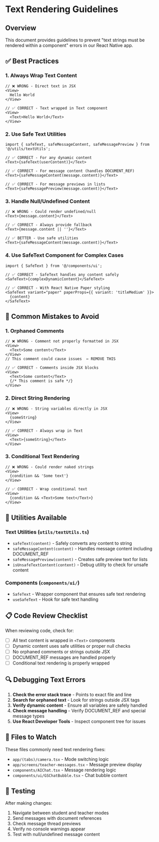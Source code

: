 # Text Rendering Guidelines

## Overview

This document provides guidelines to prevent "text strings must be rendered within a <Text> component" errors in our React Native app.

## ✅ Best Practices

### 1. Always Wrap Text Content

```tsx
// ❌ WRONG - Direct text in JSX
<View>
  Hello World
</View>

// ✅ CORRECT - Text wrapped in Text component
<View>
  <Text>Hello World</Text>
</View>
```

### 2. Use Safe Text Utilities

```tsx
import { safeText, safeMessageContent, safeMessagePreview } from '@/utils/textUtils';

// ✅ CORRECT - For any dynamic content
<Text>{safeText(userContent)}</Text>

// ✅ CORRECT - For message content (handles DOCUMENT_REF)
<Text>{safeMessageContent(message.content)}</Text>

// ✅ CORRECT - For message previews in lists
<Text>{safeMessagePreview(message.content)}</Text>
```

### 3. Handle Null/Undefined Content

```tsx
// ❌ WRONG - Could render undefined/null
<Text>{message.content}</Text>

// ✅ CORRECT - Always provide fallback
<Text>{message.content || ''}</Text>

// ✅ BETTER - Use safe utilities
<Text>{safeMessageContent(message.content)}</Text>
```

### 4. Use SafeText Component for Complex Cases

```tsx
import { SafeText } from '@/components/ui';

// ✅ CORRECT - SafeText handles any content safely
<SafeText>{complexDynamicContent}</SafeText>

// ✅ CORRECT - With React Native Paper styling
<SafeText variant="paper" paperProps={{ variant: 'titleMedium' }}>
  {content}
</SafeText>
```

## 🚫 Common Mistakes to Avoid

### 1. Orphaned Comments

```tsx
// ❌ WRONG - Comment not properly formatted in JSX
<View>
  <Text>Some content</Text>
</View>
// This comment could cause issues  ← REMOVE THIS

// ✅ CORRECT - Comments inside JSX blocks
<View>
  <Text>Some content</Text>
  {/* This comment is safe */}
</View>
```

### 2. Direct String Rendering

```tsx
// ❌ WRONG - String variables directly in JSX
<View>
  {someString}
</View>

// ✅ CORRECT - Always wrap in Text
<View>
  <Text>{someString}</Text>
</View>
```

### 3. Conditional Text Rendering

```tsx
// ❌ WRONG - Could render naked strings
<View>
  {condition && 'Some text'}
</View>

// ✅ CORRECT - Wrap conditional text
<View>
  {condition && <Text>Some text</Text>}
</View>
```

## 🔧 Utilities Available

### Text Utilities (`utils/textUtils.ts`)

- `safeText(content)` - Safely converts any content to string
- `safeMessageContent(content)` - Handles message content including DOCUMENT_REF
- `safeMessagePreview(content)` - Creates safe preview text for lists
- `isUnsafeTextContent(content)` - Debug utility to check for unsafe content

### Components (`components/ui/`)

- `SafeText` - Wrapper component that ensures safe text rendering
- `useSafeText` - Hook for safe text handling

## 📋 Code Review Checklist

When reviewing code, check for:

- [ ] All text content is wrapped in `<Text>` components
- [ ] Dynamic content uses safe utilities or proper null checks
- [ ] No orphaned comments or strings outside JSX
- [ ] DOCUMENT_REF messages are handled properly
- [ ] Conditional text rendering is properly wrapped

## 🔍 Debugging Text Errors

1. **Check the error stack trace** - Points to exact file and line
2. **Search for orphaned text** - Look for strings outside JSX tags
3. **Verify dynamic content** - Ensure all variables are safely handled
4. **Check message handling** - Verify DOCUMENT_REF and special message types
5. **Use React Developer Tools** - Inspect component tree for issues

## 📁 Files to Watch

These files commonly need text rendering fixes:

- `app/(tabs)/camera.tsx` - Mode switching logic
- `app/screens/teacher-messages.tsx` - Message preview display  
- `components/AIChat.tsx` - Message rendering logic
- `components/ui/GSChatBubble.tsx` - Chat bubble content

## 🧪 Testing

After making changes:

1. Navigate between student and teacher modes
2. Send messages with document references
3. Check message thread previews
4. Verify no console warnings appear
5. Test with null/undefined message content 